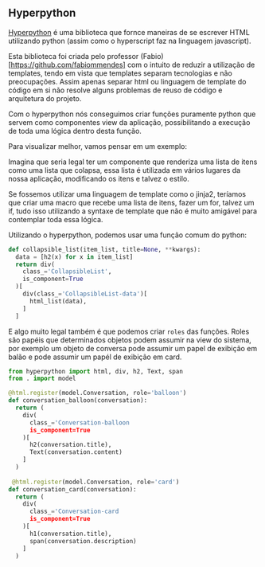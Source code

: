 ## Hyperpython

[Hyperpython](https://github.com/fabiommendes/hyperpython) é uma biblioteca que fornce maneiras de se escrever HTML utilizando python (assim como o hyperscript faz na linguagem javascript).

Esta biblioteca foi criada pelo professor (Fabio)[https://github.com/fabiommendes] com o intuito de reduzir a utilização de templates, tendo em vista que templates separam tecnologias e não preocupações. Assim apenas separar html ou linguagem de template do código em si não resolve alguns problemas de reuso de código e arquitetura do projeto.

Com o hyperpython nós conseguimos criar funções puramente python que servem como componentes view da aplicação, possibilitando a execução de toda uma lógica dentro desta função.

Para visualizar melhor, vamos pensar em um exemplo:

Imagina que seria legal ter um componente que renderiza uma lista de itens como uma lista que colapsa, essa lista é utilizada em vários lugares da nossa aplicação, modificando os itens e talvez o estilo.

Se fossemos utilizar uma linguagem de template como o jinja2, teríamos que criar uma macro que recebe uma lista de itens, fazer um for, talvez um if, tudo isso utilizando a syntaxe de template que não é muito amigável para contemplar toda essa lógica.

Utilizando o hyperpython, podemos usar uma função comum do python:

```python
def collapsible_list(item_list, title=None, **kwargs):
  data = [h2(x) for x in item_list]
  return div(
    class_='CollapsibleList',
    is_component=True
  )[
    div(class_='CollapsibleList-data')[
      html_list(data),
    ]
  ]
```

E algo muito legal também é que podemos criar `roles` das funções. Roles são papéis que determinados objetos podem assumir na view do sistema, por exemplo um objeto de conversa pode assumir um papel de exibição em balão e pode assumir um papél de exibição em card.

```python
from hyperpython import html, div, h2, Text, span
from . import model

@html.register(model.Conversation, role='balloon')
def conversation_balloon(conversation):
  return (
    div(
      class_='Conversation-balloon
      is_component=True
    )[
      h2(conversation.title),
      Text(conversation.content)
    ]
  )
  
 @html.register(model.Conversation, role='card')
def conversation_card(conversation):
  return (
    div(
      class_='Conversation-card
      is_component=True
    )[
      h1(conversation.title),
      span(conversation.description)
    ]
  )
 
```
